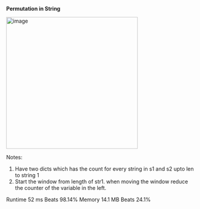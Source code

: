 **Permutation in String**

<img width="352" alt="image" src="https://user-images.githubusercontent.com/25766765/218221438-e51880f9-96bf-47de-bcb5-c3ae7d8ca99c.png">

Notes:
1. Have two dicts which has the count for every string in s1 and s2 upto len to string 1
2. Start the window from length of str1. when moving the window reduce the counter of the variable in the left.

Runtime
52 ms
Beats
98.14%
Memory
14.1 MB
Beats
24.1%
